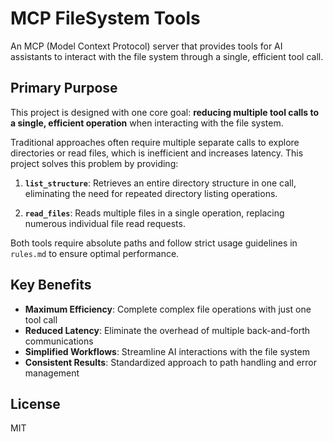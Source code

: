 # MCP FileSystem Tools

An MCP (Model Context Protocol) server that provides tools for AI assistants to interact with the file system through a single, efficient tool call.

## Primary Purpose

This project is designed with one core goal: **reducing multiple tool calls to a single, efficient operation** when interacting with the file system.

Traditional approaches often require multiple separate calls to explore directories or read files, which is inefficient and increases latency. This project solves this problem by providing:

1. **`list_structure`**: Retrieves an entire directory structure in one call, eliminating the need for repeated directory listing operations.

2. **`read_files`**: Reads multiple files in a single operation, replacing numerous individual file read requests.

Both tools require absolute paths and follow strict usage guidelines in `rules.md` to ensure optimal performance.

## Key Benefits

- **Maximum Efficiency**: Complete complex file operations with just one tool call
- **Reduced Latency**: Eliminate the overhead of multiple back-and-forth communications
- **Simplified Workflows**: Streamline AI interactions with the file system
- **Consistent Results**: Standardized approach to path handling and error management

## License

MIT 